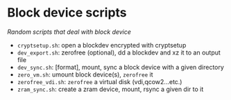 Block device scripts
====================
*Random scripts that deal with block device*
  * `cryptsetup.sh`: open a blockdev encrypted with cryptsetup
  * `dev_export.sh`: zerofree (optional), dd a blockdev and xz it to an output file
  * `dev_sync.sh`: [format], mount, sync a block device with a given directory
  * `zero_vm.sh`: umount block device(s), `zerofree` it
  * `zerofree_vdi.sh`: `zerofree` a virtual disk (vdi,qcow2...etc.)
  * `zram_sync.sh`: create a zram device, mount, rsync a given dir to it
